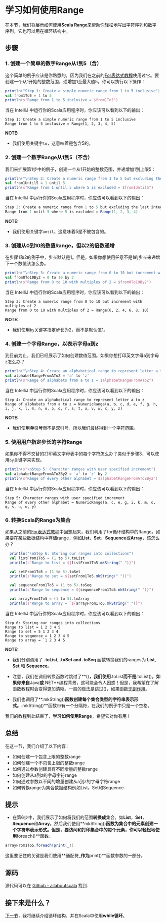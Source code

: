 # 学习如何使用Range

在本节，我们将展示如何使用**Scala Range**来帮助你轻松地写出字符序列和数字序列，它也可以用在循环结构中。


## 步骤

### 1. 创建一个简单的数字Range从1到5（含）

这个简单的例子应该是你熟悉的，因为我们在之前的[For表达式教程](2_7.md)使用过它。要创建一个从1开始的整数范围，递增加1至最大值5，你可以执行以下操作：

```scala
println("Step 1: Create a simple numeric range from 1 to 5 inclusive")
val from1To5 = 1 to 5
println(s"Range from 1 to 5 inclusive = $from1To5")

```

当在 IntelliJ 中运行你的Scala应用程序时，你应该可以看到以下的输出：

```
Step 1: Create a simple numeric range from 1 to 5 inclusive
Range from 1 to 5 inclusive = Range(1, 2, 3, 4, 5)

```

**NOTE:**

- 我们使用关键字`to`，这意味着是包含5的。

### 2. 创建一个数字Range从1到5（不含）

我们来扩展第1步中的例子，创建一个从1开始的整数范围，并递增加1到上限5：


```scala
println("\nStep 2: Create a numeric range from 1 to 5 but excluding the last integer number 5")
val from1Until5 = 1 until 5
println(s"Range from 1 until 5 where 5 is excluded = $from1Until5")

```

当在 IntelliJ 中运行你的Scala应用程序时，你应该可以看到以下的输出：

```scala
Step 2: Create a numeric range from 1 to 5 but excluding the last integer number 5
Range from 1 until 5 where 5 is excluded = Range(1, 2, 3, 4)

```

**NOTE:**

- 我们使用关键字`until`，这意味着5是不被包含的。

### 3. 创建从0到10的数值Range，但以2的倍数递增

在步骤1和2的例子中，步长默认是1。但是，如果你想使用任意不是1的步长来递增下一个数值该怎么办。

```scala
println("\nStep 3: Create a numeric range from 0 to 10 but increment with multiples of 2")
val from0To10By2 = 0 to 10 by 2
println(s"Range from 0 to 10 with multiples of 2 = $from0To10By2")
```

当在 IntelliJ 中运行你的Scala应用程序时，你应该可以看到以下的输出：

```
Step 3: Create a numeric range from 0 to 10 but increment with multiples of 2
Range from 0 to 10 with multiples of 2 = Range(0, 2, 4, 6, 8, 10)

```

**NOTE:**

- 我们使用`by`关键字指定步长为2，而不是默认值1。

### 4. 创建一个字母Range，以表示字母a到z

到目前为止，我们已经展示了如何创建数值范围。如果你想打印英文字母a到字母z怎么办？


```scala
println("\nStep 4: Create an alphabetical range to represent letter a to z")
val alphabetRangeFromAToZ = 'a' to 'z'
println(s"Range of alphabets from a to z = $alphabetRangeFromAToZ")

```

当在 IntelliJ 中运行你的Scala应用程序时，你应该可以看到以下的输出：

```
Step 4: Create an alphabetical range to represent letter a to z
Range of alphabets from a to z = NumericRange(a, b, c, d, e, f, g, h, i, j, k, l, m, n, o, p, q, r, s, t, u, v, w, x, y, z)

```

**NOTE:**

- 我们使用**单引号**而不是双引号，所以我们最终得到一个字符范围。

### 5. 使用用户指定步长的字符Range

如果你不得不交替的打印英文字母表中的每个字符怎么办？类似于步骤3，可以使用`by`关键字来实现。

```scala
println(s"\nStep 5: Character ranges with user specified increment")
val alphabetRangeFromAToZBy2 = 'a' to 'z' by 2
println(s"Range of every other alphabet = $alphabetRangeFromAToZBy2")

```

当在 IntelliJ 中运行你的Scala应用程序时，你应该可以看到以下的输出：

```
Step 5: Character ranges with user specified increment
Range of every other alphabet = NumericRange(a, c, e, g, i, k, m, o, q, s, u, w, y)

```

### 6. 转换Scala的Range为集合

如果从之前的[For表达式教程](2_7.md)中回想起来，我们利用了for循环结构中的Range。如果要在某些数据结构中存储range，例如**List**，**Set**，**Sequence**或**Array**，该怎么办？

```scala
  println("\nStep 6: Storing our ranges into collections")
  val listFrom1To5 = (1 to 5).toList
  println(s"Range to list = ${listFrom1To5.mkString(" ")}")

  val setFrom1To5 = (1 to 5).toSet
  println(s"Range to set = ${setFrom1To5.mkString(" ")}")

  val sequenceFrom1To5 = (1 to 5).toSeq
  println(s"Range to sequence = ${sequenceFrom1To5.mkString(" ")}")

  val arrayFrom1To5 = (1 to 5).toArray
  println(s"Range to array = `${arrayFrom1To5.mkString(" ")}")

```

当在 IntelliJ 中运行你的Scala应用程序时，你应该可以看到以下的输出：

```
Step 6: Storing our ranges into collections
Range to list = 1 2 3 4 5
Range to set = 5 1 2 3 4
Range to sequence = 1 2 3 4 5
Range to array = `1 2 3 4 5

```

**NOTE:**

- 我们分别调用了 **.toList, .toSet and .toSeq** 函数转换我们的ranges为 **List**, **Set** 和 **Sequence**。

- 注意，我们在调用转换函数时跳过了**()**，我们使用**.toList**而不是**.toList()**，如果你来自**Java**或**.NET**编程背景，这可能会令人困惑！但是，我希望在了解函数教程时会变得更加清晰。一般的做法是跳过()，如果函数[无副作用](https://en.wikipedia.org/wiki/Side_effect_(computer_science))。
- 我们也调用了**.mkString()**函数创建每个集合类型的字符串表示形式。**.mkString()**函数带有一个分隔符，在我们的例子中只是一个空格。

我们的教程到此结束了，**学习如何使用Range**，希望它对你有用！

## 总结

在这一节，我们介绍了以下内容：

- 如何创建一个包含上限的整数range
- 如何创建一个不包含上限的整数range
- 如何通过参数创建具有不同增量的整数range
- 如何创建从a到z的字母字符range
- 如何通过参数以不同的增量创建从a到z的字母字符range
- 如何转换range为集合数据结构例如List，Set和Sequence.

## 提示

- 在第6步中，我们展示了如何将我们的范围**转换成**集合，如**List**，**Set**，**Sequence**和**Array**。然后我们使用**mkString()**函数为集合中的元素创建一个字符串表示形式。但是，要访问和打印集合中的每个元素，你可以轻松地使用**foreach()**函数。

```scala
arrayFrom1To5.foreach(print(_))

```

这里要记住的关键是我们使用**通配符_**作为**print()**函数参数的一部分。

## 源码

源代码可以在 [Github - allaboutscala](https://github.com/nadimbahadoor/allaboutscala) 找到.


## 接下来是什么？

[下一节](2_9.md)，我将继续介绍循环结构，并在Scala中使用**while循环**。
